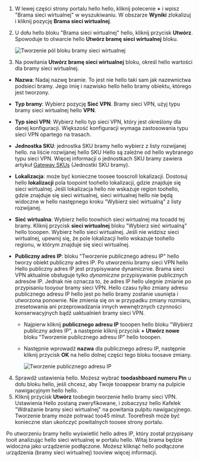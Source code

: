 1. W lewej części strony portalu hello hello, kliknij polecenie  **+**  i wpisz "Brama sieci wirtualnej" w wyszukiwaniu. W obszarze **Wyniki** zlokalizuj i kliknij pozycję **Brama sieci wirtualnej**.
2. U dołu hello bloku "Brama sieci wirtualnej" hello, kliknij przycisk **Utwórz**. Spowoduje to otwarcie hello **Utwórz bramę sieci wirtualnej** bloku.

    ![Tworzenie pól bloku bramy sieci wirtualnej](./media/vpn-gateway-add-gw-s2s-rm-portal-include/vnet_gw.png "Nowa brama")

3. Na powitania **Utwórz bramę sieci wirtualnej** bloku, określ hello wartości dla bramy sieci wirtualnej.

  - **Nazwa**: Nadaj nazwę bramie. To jest nie hello taki sam jak nazewnictwa podsieci bramy. Jego imię i nazwisko hello hello bramy obiektu, którego jest tworzony.
  - **Typ bramy**: Wybierz pozycję **Sieć VPN**. Bramy sieci VPN, użyj typu bramy sieci wirtualnej hello **VPN**. 
  - **Typ sieci VPN**: Wybierz hello typ sieci VPN, który jest określony dla danej konfiguracji. Większość konfiguracji wymaga zastosowania typu sieci VPN opartego na trasach.
  - **Jednostka SKU**: jednostka SKU bramy hello wybierz z listy rozwijanej hello. na liście rozwijanej hello SKU Hello są zależne od hello wybranego typu sieci VPN. Więcej informacji o jednostkach SKU bramy zawiera artykuł [Gateway SKUs](../articles/vpn-gateway/vpn-gateway-about-vpn-gateway-settings.md#gwsku) (Jednostki SKU bramy).
  - **Lokalizacja**: może być konieczne toosee tooscroll lokalizacji. Dostosuj hello **lokalizacji** pola toopoint toohello lokalizacji, gdzie znajduje się sieci wirtualnej. Jeśli lokalizacja hello nie wskazuje region toohello, gdzie znajduje się sieci wirtualnej, sieci wirtualnej hello nie będą widoczne w hello następnego kroku "Wybierz sieć wirtualną" z listy rozwijanej.
  - **Sieć wirtualna**: Wybierz hello toowhich sieci wirtualnej ma tooadd tej bramy. Kliknij przycisk **sieci wirtualnej** bloku "Wybierz sieć wirtualną" hello tooopen. Wybierz hello sieci wirtualnej. Jeśli nie widzisz sieci wirtualnej, upewnij się, że pole lokalizacji hello wskazuje toohello regionu, w którym znajduje się sieci wirtualnej.
  - **Publiczny adres IP**: bloku "Tworzenie publicznego adresu IP" hello tworzy obiekt publiczny adres IP. Po utworzeniu bramy sieci VPN hello Hello publiczny adres IP jest przypisywane dynamicznie. Brama sieci VPN aktualnie obsługuje tylko *dynamiczne* przypisywanie publicznych adresów IP. Jednak nie oznacza to, że adres IP hello ulegnie zmianie po przypisaniu tooyour bramy sieci VPN. Hello czasu tylko zmiany adresu publicznego adresu IP hello jest po hello bramy zostanie usunięta i utworzona ponownie. Nie zmienia się on w przypadku zmiany rozmiaru, zresetowania ani przeprowadzania innych wewnętrznych czynności konserwacyjnych bądź uaktualnień bramy sieci VPN.

    - Najpierw kliknij **publicznego adresu IP** tooopen hello bloku "Wybierz publiczny adres IP", a następnie kliknij przycisk **+ Utwórz nowe** bloku "Tworzenie publicznego adresu IP" hello tooopen.
    - Następnie wprowadź **nazwa** dla publicznego adresu IP, następnie kliknij przycisk **OK** na hello dolnej części tego bloku toosave zmiany.

      ![Tworzenie publicznego adresu IP](./media/vpn-gateway-add-gw-s2s-rm-portal-include/pip.png "Tworzenie adresu PIP")

4. Sprawdź ustawienia hello. Możesz wybrać **toodashboard numeru Pin** u dołu bloku hello, jeśli chcesz, aby Twoje tooappear bramy na pulpicie nawigacyjnym hello hello. 
5. Kliknij przycisk **Utwórz** toobegin tworzenie hello bramy sieci VPN. Ustawienia Hello zostaną zweryfikowane, i zobaczysz hello Kafelek "Wdrażanie bramy sieci wirtualnej" na powitania pulpitu nawigacyjnego. Tworzenie bramy może potrwać too45 minut. Toorefresh może być konieczne stan ukończyć powitalnych toosee strony portalu.

Po utworzeniu bramy hello wyświetlić hello adres IP, który został przypisany tooit analizując hello sieci wirtualnej w portalu hello. Witaj brama będzie widoczna jako urządzenie podłączone. Możesz kliknąć hello podłączone urządzenia (bramy sieci wirtualnej) tooview więcej informacji.
